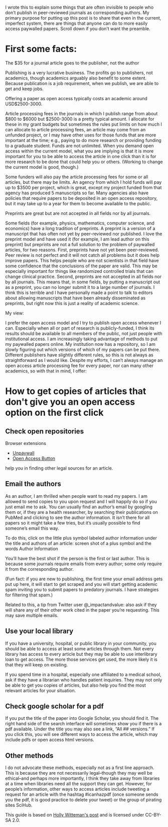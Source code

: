 I wrote this to explain some things that are often invisible to people who don’t publish in peer-reviewed journals as corresponding authors. My primary purpose for putting up this post is to share that even in the current, imperfect system, there are things that anyone can do to more easily access paywalled papers. Scroll down if you don’t want the preamble.

# First some facts:

The $35 for a journal article goes to the publisher, not the author

Publishing is a very lucrative business. The profits go to publishers, not academics, though academics arguably also benefit to some extent. Because publication is a job requirement, when we publish, we are able to get and keep jobs.

Offering a paper as open access typically costs an academic around USD$2500-3000.

Article processing fees in the journals in which I publish range from about $800 to $6000 but $2500-3000 is a pretty typical amount. I allocate for these in my grant budgets but sometimes the rules put limits on how much I can allocate to article processing fees, an article may come from an unfunded project, or I may have other uses for those funds that are more important at the time; e.g., paying to do more research or providing funding to a graduate student. Funds are not unlimited. When you demand open access within the current model, what you are implying is that it is more important for you to be able to access the article in one click than it is for more research to be done that could help you or others. (Working to change the current model is good, though.)

Some funders will also pay the article processing fees for some or all articles, but there may be limits. An agency from which I hold funds will pay up to $3500 per project, which is great, except my project funded from that agency has produced 5 manuscripts so far. Many agencies also have policies that require papers to be deposited in an open access repository, but it may take up to a year for them to become available to the public.

Preprints are great but are not accepted in all fields nor by all journals.

Some fields (for example, physics, mathematics, computer science, and economics) have a long tradition of preprints. A preprint is a version of a manuscript that has often not yet by peer-reviewed nor published. I love the preprint model and have used it (for example, I am lead author on this preprint) but preprints are not a full solution to the problem of paywalled articles, for two reasons. First, preprints have not yet been peer-reviewed. Peer review is not perfect and it will not catch all problems but it does help improve papers. This helps people who are not scientists in that field have some confidence that the conclusions of the paper are valid. This may be especially important for things like randomized controlled trials that can change clinical practice. Second, preprints are not accepted in all fields nor by all journals. This means that, in some fields, by putting a manuscript out as a preprint, you can no longer submit it to a large number of journals. I think this is terrible and I have personally made a point to talk to editors about allowing manuscripts that have been already disseminated as preprints, but right now this is just a reality of academic science.

My view:

I prefer the open access model and I try to publish open access whenever I can. Especially when all or part of research is publicly-funded, I think its results should be available to all members of the public, not just people with institutional access. I am increasingly taking advantage of methods to put my paywalled papers online. My institution now has a repository, so I am slowly figuring out which versions of which of my papers can be put there. Different publishers have slightly different rules, so this is not always as straightforward as I would like. Despite my efforts, I can’t always manage an open access article processing fee for every paper, nor can many other academics, so with that in mind, I offer:

# How to get copies of articles that don't give you an open access option on the first click 

## Check open repositories

Browser extensions

* [Unpaywall](http://unpaywall.org/)
* [Open Access Button](https://openaccessbutton.org/)

help you in finding other legal sources for an article.

## Email the authors

As an author, I am thrilled when people want to read my papers. I am allowed to send copies to you upon request and I will happily do so if you just email me to ask. You can usually find an author’s email by googling them or, if they are a health researcher, by searching their publications on PubMed and clicking to see the author information. It isn’t there for all papers so it might take a few tries, but it’s usually possible to find someone’s email this way.

To do this, click on the little plus symbol labeled author information under the title and authors of an article: screen shot of a plus symbol and the words Author Information

You’ll have the best shot if the person is the first or last author. This is because some journals require emails from every author; some only require it from the corresponding author.

(Fun fact: if you are new to publishing, the first time your email address gets put up here, it will start to get scraped and you will start getting academic spam inviting you to submit papers to predatory journals. I have strategies for filtering that spam.)

Related to this, a tip from Twitter user @_impactandvalue: also ask if they will share any of their other work cited in the paper you’re requesting. This may save multiple emails.

## Use your local library

If you have a university, hospital, or public library in your community, you should be able to access at least some articles through them. Not every library has access to every article but they may be able to use interlibrary loan to get access. The more those services get used, the more likely it is that they will keep on existing.

If you spend time in a hospital, especially one affiliated to a medical school, ask if they have a librarian who handles patient inquiries. They may not only be able to get you copies of articles, but also help you find the most relevant articles for your situation.

## Check google scholar for a pdf

If you put the title of the paper into Google Scholar, you should find it. The right hand side of the search interface will sometimes show you if there is a pdf available. Under the title you may also see a link, “All ## versions.” If you click this, you will see different ways to access the article, which may include pdfs or open access html versions.

## Other methods

I do not advocate these methods, especially not as a first line approach. This is because they are not necessarily legal–though they may well be ethical–and perhaps more importantly, I think they take away from libraries at a time when libraries need all the support they can get. However, for people’s information, other ways to access articles include tweeting a request for an article with the hashtag #icanhazpdf (once someone sends you the pdf, it is good practice to delete your tweet) or the group of pirating sites SciHub.

This guide is based on [Holly Witteman's post](http://holly.witteman.ca/index.php/2017/12/11/getting-access-to-paywalled-papers/) and is licensed under CC-BY-SA 2.0.
